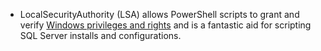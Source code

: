 * LocalSecurityAuthority (LSA) allows PowerShell scripts to grant and verify [Windows privileges and rights](https://learn.microsoft.com/en-us/sql/database-engine/configure-windows/configure-windows-service-accounts-and-permissions?view=sql-server-ver17#Windows) and is a fantastic aid for scripting SQL Server installs and configurations.
